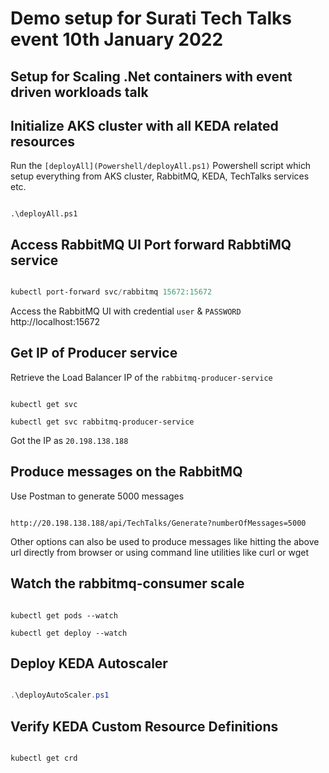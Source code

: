 # Demo setup for Surati Tech Talks event 10th January 2022

## Setup for Scaling .Net containers with event driven workloads talk
## Initialize AKS cluster with all KEDA related resources

Run the `[deployAll](Powershell/deployAll.ps1)` Powershell script which setup everything from AKS cluster, RabbitMQ, KEDA, TechTalks services etc.

```code

.\deployAll.ps1

```
## Access RabbitMQ UI Port forward RabbtiMQ service

```powershell

kubectl port-forward svc/rabbitmq 15672:15672

```

Access the RabbitMQ UI with credential `user` & `PASSWORD`
http://localhost:15672

## Get IP of Producer service

Retrieve the Load Balancer IP of the `rabbitmq-producer-service`

```code

kubectl get svc

kubectl get svc rabbitmq-producer-service

```

Got the IP as `20.198.138.188`

## Produce messages on the RabbitMQ

Use Postman to generate 5000 messages

```

http://20.198.138.188/api/TechTalks/Generate?numberOfMessages=5000

```

Other options can also be used to produce messages like hitting the above url directly from browser or using command line utilities like curl or wget 

## Watch the rabbitmq-consumer scale

```code

kubectl get pods --watch

kubectl get deploy --watch

```

## Deploy KEDA Autoscaler

```powershell

.\deployAutoScaler.ps1

```

## Verify KEDA Custom Resource Definitions

```powershell

kubectl get crd

```